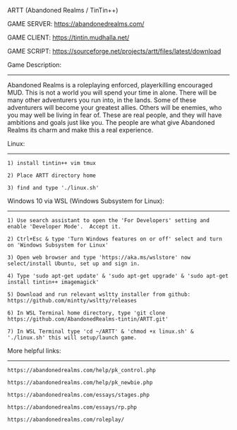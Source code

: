 ARTT (Abandoned Realms / TinTin++)

GAME SERVER: https://abandonedrealms.com/

GAME CLIENT: https://tintin.mudhalla.net/

GAME SCRIPT: https://sourceforge.net/projects/artt/files/latest/download

Game Description:
*****************

Abandoned Realms is a roleplaying enforced, playerkilling encouraged
MUD.  This is not a world you will spend your time in alone.  There
will be many other adventurers you run into, in the lands.  Some of
these adventurers will become your greatest allies.  Others will be
enemies, who you may well be living in fear of.  These are real people,
and they will have ambitions and goals just like you.  The people are
what give Abandoned Realms its charm and make this a real experience.

Linux:
******

    1) install tintin++ vim tmux

    2) Place ARTT directory home

    3) find and type './linux.sh'

Windows 10 via WSL (Windows Subsystem for Linux):
*************************************************

    1) Use search assistant to open the 'For Developers' setting and enable 'Developer Mode'.  Accept it.

    2) Ctrl+Esc & type 'Turn Windows features on or off' select and turn on 'Windows Subsystem for Linux'

    3) Open web browser and type 'https://aka.ms/wslstore' now select/install Ubuntu, set up and sign in.

    4) Type 'sudo apt-get update' & 'sudo apt-get upgrade' & 'sudo apt-get install tintin++ imagemagick'

    5) Download and run relevant wsltty installer from github: https://github.com/mintty/wsltty/releases

    6) In WSL Terminal home directory, type 'git clone https://github.com/AbandonedRealms-tintin/ARTT.git'

    7) In WSL Terminal type 'cd ~/ARTT' & 'chmod +x linux.sh' & './linux.sh' this will setup/launch game.

More helpful links:
*******************

    https://abandonedrealms.com/help/pk_control.php

    https://abandonedrealms.com/help/pk_newbie.php

    https://abandonedrealms.com/essays/stages.php

    https://abandonedrealms.com/essays/rp.php

    https://abandonedrealms.com/roleplay/
